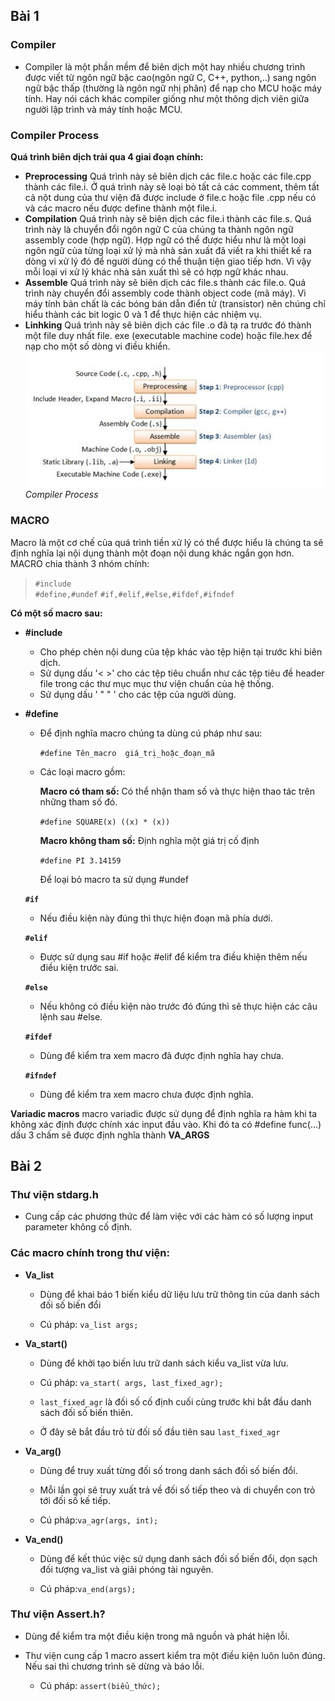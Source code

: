 ## Bài 1
### Compiler
- Compiler là một phần mềm để biên dịch một hay nhiều chương trình được viết từ ngôn ngữ bậc cao(ngôn ngữ C, C++, python,..) sang ngôn ngữ bậc thấp (thường là ngôn ngữ nhị phân) để nạp cho MCU hoặc máy tính. Hay nói cách khác compiler giống như một thông dịch viên giữa người lập trình và máy tính hoặc MCU.
### Compiler Process 
**Quá trình biên dịch trải qua 4 giai đoạn chính:**
* **Preprocessing**
Quá trình này sẽ biên dịch các file.c hoặc các file.cpp thành các file.i. Ở quá trình này sẽ loại bỏ tất cả các comment, thêm tất cả nột dung của thư viện đã được include ở file.c hoặc file .cpp nếu có và các macro nếu được define thành một file.i.
* **Compilation**
Quá trình này sẽ biên dịch các file.i thành các file.s. Quá trình này là chuyển đổi ngôn ngữ C của chúng ta thành ngôn ngữ assembly code (hợp ngữ). Hợp ngữ có thể được hiểu như là một loại ngôn ngữ của từng loại xử lý mà nhà sản xuất đã viết ra khi thiết kế ra dòng vi xử lý đó để người dùng có thể thuận tiện giao tiếp hơn. Vì vậy mỗi loại vi xử lý khác nhà sản xuất thì sẽ có hợp ngữ khác nhau.
* **Assemble**
Quá trình này sẽ biên dịch các file.s thành các file.o. Quá trình này chuyển đổi assembly code thành object code (mã máy). Vì máy tính bản chất là các bóng bán dẫn điển tử (transistor) nên chúng chỉ hiểu thành các bit logic 0 và 1 để thực hiện các nhiệm vụ.
* **Linhking**
Quá trình này sẽ biên dịch các file .o đã tạ ra trước đó thành một file duy nhất file. exe (executable machine code) hoặc file.hex để nạp cho một số dòng vi điều khiển. 
![Compiler Process](/Image/1.png)*Compiler Process*
### MACRO

Macro là một cơ chế của quá trình tiền xử lý có thể được hiểu là chúng ta sẽ định nghĩa lại nội dụng thành một đoạn nội dung khác ngắn gọn hơn.
MACRO chia thành 3 nhóm chính: 
>`#include`                                                  
>`#define,#undef`
>`#if,#elif,#else,#ifdef,#ifndef`
>

**Có một số macro sau:**

- **#include**
    - Cho phép chèn nội dung của  tệp khác vào tệp hiện tại trước khi biên dịch.
    - Sử dụng dấu '< >' cho các tệp tiêu chuẩn như các tệp tiêu đề header file trong các thư mục mục thư viện chuẩn của hệ thống.
    - Sử dụng dấu ' " " ' cho các tệp của người dùng.

- **#define**

    -   Để định nghĩa macro chúng ta dùng cú pháp như sau:

	    `#define Tên_macro  giá_trị_hoặc_đoạn_mã`

    - Các loại macro gồm:

         **Macro có tham số:** Có thể nhận tham số và thực hiện thao tác trên những tham số đó.

	    `#define SQUARE(x) ((x) * (x))`

        **Macro không tham số:** Định nghĩa một giá trị cố định

	    `#define PI 3.14159`

        Để loại bỏ macro ta sử dụng #undef

    **`#if`**
    -  Nếu điều kiện này đúng thì thực hiện đoạn mã phía dưới.

    **`#elif`**
    -  Được sử dụng sau #if hoặc #elif để kiểm tra điều khiện thêm nếu điều kiện trước sai.

    **`#else`**
    - Nếu không có điều kiện nào trước đó đúng thì sẽ thực hiện các câu lệnh sau #else.

    **`#ifdef`**
    - Dùng để kiểm tra xem macro đã được định nghĩa hay chưa.

    **`#ifndef`**
    - Dùng để kiểm tra xem macro chưa được định nghĩa.

**Variadic macros**
macro variadic được sử dụng để định nghĩa ra hàm khi ta không xác định được chính xác input đầu vào. Khi đó ta có #define func(...) dấu 3 chấm sẽ được định nghĩa thành __VA_ARGS__
## Bài 2

### Thư viện stdarg.h
- Cung cấp các phương thức để làm việc với các hàm có số lượng input 
parameter không cố định.

### Các macro chính trong thư viện:
- **Va_list**
	
	- Dùng để khai báo 1 biến kiểu dữ liệu lưu trữ thông tin của danh sách đối số biến đổi

	- Cú pháp: `va_list args;`
	
- **Va_start()**
	
	- Dùng để khởi tạo biến lưu trữ danh sách kiểu va_list vừa lưu.

	- Cú pháp: `va_start( args, last_fixed_agr);`

	- ` last_fixed_agr ` là đối số cố định cuối cùng trước khi bắt đầu danh sách đối số biến thiên.

	- Ở đây sẽ bắt đầu trỏ từ đối số đầu tiên sau   `last_fixed_agr`

- **Va_arg()**
	
	- Dùng để truy xuất từng đối số trong danh sách đối số biến đổi.

	- Mỗi lần gọi sẽ truy xuất trả về đối số tiếp theo và di chuyển con trỏ tới đối số kế tiếp.

	- Cú pháp:`va_agr(args, int);`

- **Va_end()**

	- Dùng để kết thúc việc sử dụng danh sách đối số biến đổi, dọn sạch đối tượng va_list và giải phóng tài nguyên.

	- Cú pháp:`va_end(args);`


### Thư viện Assert.h?

 - Dùng để kiểm tra một điều kiện trong mã nguồn và phát hiện lỗi.

 - Thư viện cung cấp 1 macro assert kiểm tra một điều kiện luôn luôn đúng. Nếu sai thì chương trình sẽ dừng và báo lỗi.
 
    - Cú pháp: `assert(biểu_thức);`